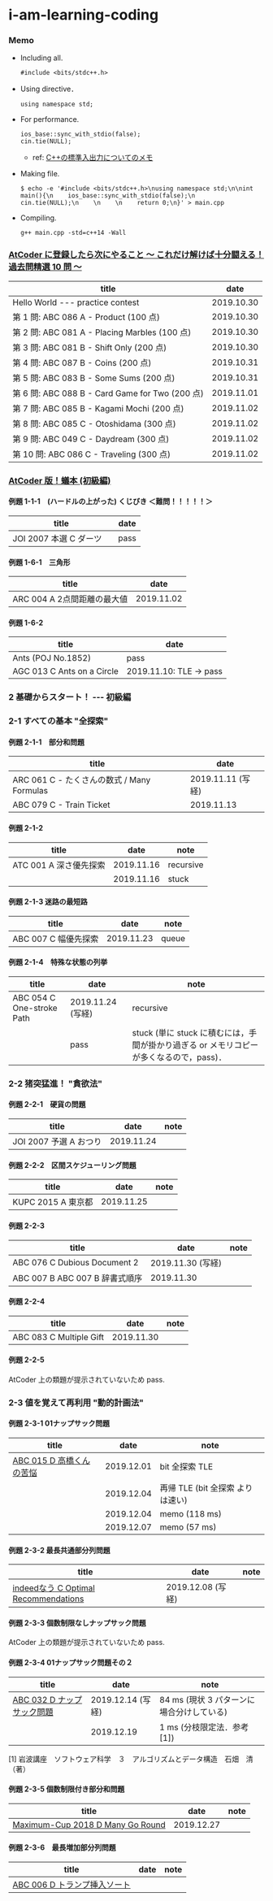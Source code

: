 # i-am-learning-coding

### Memo
- Including all.
  ```
  #include <bits/stdc++.h>
  ```
- Using directive．
  ```
  using namespace std;
  ```
- For performance.
  ```
  ios_base::sync_with_stdio(false);
  cin.tie(NULL);
  ```
  - ref: [C++の標準入出力についてのメモ](https://hhelibex.hatenablog.jp/entry/2017/10/23/165711)

- Making file.
  ```
  $ echo -e '#include <bits/stdc++.h>\nusing namespace std;\n\nint main(){\n    ios_base::sync_with_stdio(false);\n    cin.tie(NULL);\n    \n    \n    return 0;\n}' > main.cpp
  ```

- Compiling.
  ```
  g++ main.cpp -std=c++14 -Wall
  ```

### [AtCoder に登録したら次にやること ～ これだけ解けば十分闘える！過去問精選 10 問 ～](https://qiita.com/drken/items/fd4e5e3630d0f5859067)

| title                                          | date       |
| ---------------------------------------------- | ---------- |
| Hello World --- practice contest               | 2019.10.30 |
| 第 1 問: ABC 086 A - Product (100 点)           | 2019.10.30 |
| 第 2 問: ABC 081 A - Placing Marbles (100 点)   | 2019.10.30 |
| 第 3 問: ABC 081 B - Shift Only (200 点)        | 2019.10.30 |
| 第 4 問: ABC 087 B - Coins (200 点)             | 2019.10.31 |
| 第 5 問: ABC 083 B - Some Sums (200 点)         | 2019.10.31 |
| 第 6 問: ABC 088 B - Card Game for Two (200 点) | 2019.11.01 |
| 第 7 問: ABC 085 B - Kagami Mochi (200 点)      | 2019.11.02 |
| 第 8 問: ABC 085 C - Otoshidama (300 点)        | 2019.11.02 |
| 第 9 問: ABC 049 C - Daydream (300 点)          | 2019.11.02 |
| 第 10 問: ABC 086 C - Traveling (300 点)        | 2019.11.02 |

### [AtCoder 版！蟻本 (初級編)](https://qiita.com/drken/items/e77685614f3c6bf86f44)

#### 例題 1-1-1　(ハードルの上がった) くじびき ＜難問！！！！！＞
| title                                          | date       |
| ---------------------------------------------- | ---------- |
| JOI 2007 本選 C ダーツ　                         | pass       |

#### 例題 1-6-1　三角形
| title                                          | date       |
| ---------------------------------------------- | ---------- |
| ARC 004 A 2点間距離の最大値                       | 2019.11.02 |


#### 例題 1-6-2　
| title                                          | date       |
| ---------------------------------------------- | ---------- |
| Ants (POJ No.1852)                             | pass       |
| AGC 013 C Ants on a Circle                     | 2019.11.10: TLE -> pass |


### 2 基礎からスタート！ --- 初級編

### 2-1 すべての基本 "全探索"
#### 例題 2-1-1　部分和問題
| title                                          | date             |
| ---------------------------------------------- | ---------------- |
| ARC 061 C - たくさんの数式 / Many Formulas       | 2019.11.11 (写経) |
| ABC 079 C - Train Ticket                       | 2019.11.13       |

#### 例題 2-1-2
| title                                          | date             | note      |
| ---------------------------------------------- | ---------------- | --------- |
| ATC 001 A 深さ優先探索                           | 2019.11.16       | recursive |
|                                                | 2019.11.16       | stuck     |

#### 例題 2-1-3 迷路の最短路
| title                                          | date             | note      |
| ---------------------------------------------- | ---------------- | --------- |
| ABC 007 C 幅優先探索                             | 2019.11.23       | queue     |

#### 例題 2-1-4　特殊な状態の列挙
| title                                          | date             | note      |
| ---------------------------------------------- | ---------------- | --------- |
| ABC 054 C One-stroke Path                      | 2019.11.24 (写経) | recursive |
|                                                | pass             | stuck (単に stuck に積むには，手間が掛かり過ぎる or メモリコピーが多くなるので，pass)． |

### 2-2 猪突猛進！ "貪欲法"
#### 例題 2-2-1　硬貨の問題
| title                                          | date             | note      |
| ---------------------------------------------- | ---------------- | --------- |
| JOI 2007 予選 A おつり                           | 2019.11.24       |           |

#### 例題 2-2-2　区間スケジューリング問題
| title                                          | date             | note      |
| ---------------------------------------------- | ---------------- | --------- |
| KUPC 2015 A 東京都                              | 2019.11.25       |           |

#### 例題 2-2-3
| title                                          | date             | note      |
| ---------------------------------------------- | ---------------- | --------- |
| ABC 076 C Dubious Document 2                   | 2019.11.30 (写経) |           |
| ABC 007 B ABC 007 B 辞書式順序                   | 2019.11.30       |           |

#### 例題 2-2-4
| title                                          | date             | note      |
| ---------------------------------------------- | ---------------- | --------- |
| ABC 083 C Multiple Gift                        | 2019.11.30       |           |

#### 例題 2-2-5
AtCoder 上の類題が提示されていないため pass.

### 2-3 値を覚えて再利用 "動的計画法"

#### 例題 2-3-1 01ナップサック問題
| title                                                                      | date             | note          |
| -------------------------------------------------------------------------- | ---------------- | ------------- |
| [ABC 015 D 高橋くんの苦悩](https://atcoder.jp/contests/abc015/tasks/abc015_4) | 2019.12.01      | bit 全探索 TLE |
|                                                                             | 2019.12.04      | 再帰 TLE (bit 全探索 よりは速い) |
|                                                                             | 2019.12.04      | memo (118 ms) |
|                                                                             | 2019.12.07      | memo (57 ms) |

#### 例題 2-3-2 最長共通部分列問題
| title                                                                      | date             | note          |
| -------------------------------------------------------------------------- | ---------------- | ------------- |
| [indeedなう C Optimal Recommendations](https://atcoder.jp/contests/indeednow-finala-open/tasks/indeednow_2015_finala_c) | 2019.12.08 (写経) |               |

#### 例題 2-3-3 個数制限なしナップサック問題
AtCoder 上の類題が提示されていないため pass.

#### 例題 2-3-4 01ナップサック問題その２
| title                                                                      | date             | note          |
| -------------------------------------------------------------------------- | ---------------- | ------------- |
| [ABC 032 D ナップサック問題](https://atcoder.jp/contests/abc032/tasks/abc032_d) | 2019.12.14 (写経) | 84 ms (現状 3 パターンに場合分けしている) |
|                                                                            | 2019.12.19       | 1 ms (分枝限定法．参考 [1]) |

[1] 岩波講座　ソフトウェア科学　３　アルゴリズムとデータ構造　石畑　清（著）

#### 例題 2-3-5 個数制限付き部分和問題
| title                                                                      | date             | note          |
| -------------------------------------------------------------------------- | ---------------- | ------------- |
| [Maximum-Cup 2018 D Many Go Round](https://atcoder.jp/contests/maximum-cup-2018/tasks/maximum_cup_2018_d) | 2019.12.27 |  |

#### 例題 2-3-6　最長増加部分列問題
| title                                                                      | date             | note          |
| -------------------------------------------------------------------------- | ---------------- | ------------- |
| [ABC 006 D トランプ挿入ソート](https://atcoder.jp/contests/abc006/tasks/abc006_4) |   |  |


